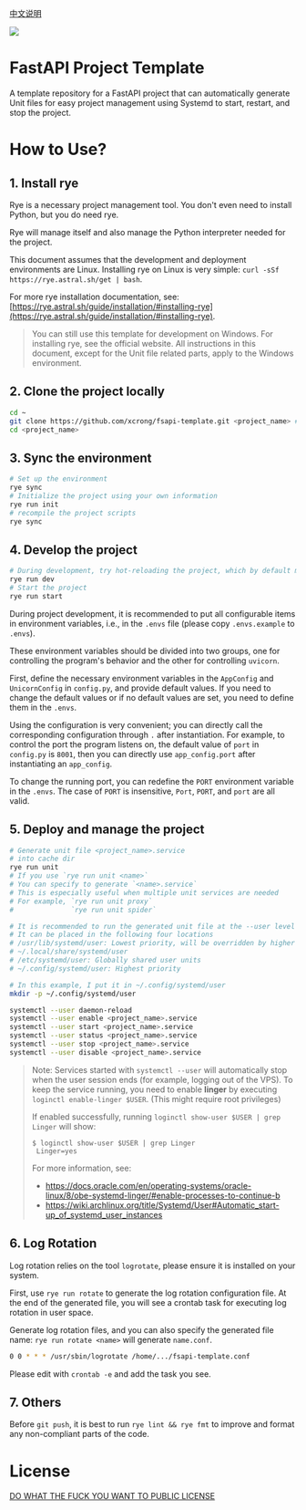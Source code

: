 [中文说明](./README_CN.md)

![](https://codecov.io/github/xcrong/fsapi-template/branch/main/graph/badge.svg?token=tkq655ROg3)

# FastAPI Project Template

A template repository for a FastAPI project that can automatically generate Unit files for easy project management using Systemd to start, restart, and stop the project.

# How to Use?

## 1. Install rye

Rye is a necessary project management tool. You don't even need to install Python, but you do need rye.

Rye will manage itself and also manage the Python interpreter needed for the project.

This document assumes that the development and deployment environments are Linux. Installing rye on Linux is very simple: `curl -sSf https://rye.astral.sh/get | bash`.

For more rye installation documentation, see: [https://rye.astral.sh/guide/installation/#installing-rye](https://rye.astral.sh/guide/installation/#installing-rye).

> You can still use this template for development on Windows. For installing rye, see the official website. All instructions in this document, except for the Unit file related parts, apply to the Windows environment.

## 2. Clone the project locally

```bash
cd ~
git clone https://github.com/xcrong/fsapi-template.git <project_name> # Replace with your desired project name
cd <project_name> 
```

## 3. Sync the environment

```bash
# Set up the environment
rye sync 
# Initialize the project using your own information
rye run init
# recompile the project scripts
rye sync
```

## 4. Develop the project

```bash
# During development, try hot-reloading the project, which by default monitors all *.py files and .envs files
rye run dev 
# Start the project
rye run start 
```

During project development, it is recommended to put all configurable items in environment variables, i.e., in the `.envs` file (please copy `.envs.example` to `.envs`).

These environment variables should be divided into two groups, one for controlling the program's behavior and the other for controlling `uvicorn`.

First, define the necessary environment variables in the `AppConfig` and `UnicornConfig` in `config.py`, and provide default values. If you need to change the default values or if no default values are set, you need to define them in the `.envs`.

Using the configuration is very convenient; you can directly call the corresponding configuration through `.` after instantiation. For example, to control the port the program listens on, the default value of `port` in `config.py` is `8001`, then you can directly use `app_config.port` after instantiating an `app_config`.

To change the running port, you can redefine the `PORT` environment variable in the `.envs`. The case of `PORT` is insensitive, `Port`, `PORT`, and `port` are all valid.

## 5. Deploy and manage the project

```bash
# Generate unit file <project_name>.service
# into cache dir
rye run unit 
# If you use `rye run unit <name>`
# You can specify to generate `<name>.service`
# This is especially useful when multiple unit services are needed
# For example, `rye run unit proxy`
#              `rye run unit spider`

# It is recommended to run the generated unit file at the --user level
# It can be placed in the following four locations
# /usr/lib/systemd/user: Lowest priority, will be overridden by higher priority units of the same name
# ~/.local/share/systemd/user
# /etc/systemd/user: Globally shared user units
# ~/.config/systemd/user: Highest priority

# In this example, I put it in ~/.config/systemd/user
mkdir -p ~/.config/systemd/user

systemctl --user daemon-reload
systemctl --user enable <project_name>.service
systemctl --user start <project_name>.service
systemctl --user status <project_name>.service
systemctl --user stop <project_name>.service
systemctl --user disable <project_name>.service
```


> Note:
> Services started with `systemctl --user` will automatically stop when the user session ends (for example, logging out of the VPS). To keep the service running, you need to enable **linger** by executing `loginctl enable-linger $USER`. (This might require root privileges)
>
> If enabled successfully, running `loginctl show-user $USER | grep Linger` will show:
>
> ```shell
> $ loginctl show-user $USER | grep Linger
>  Linger=yes
> ```
>
> For more information, see: 
>   - https://docs.oracle.com/en/operating-systems/oracle-linux/8/obe-systemd-linger/#enable-processes-to-continue-b
>   - https://wiki.archlinux.org/title/Systemd/User#Automatic_start-up_of_systemd_user_instances

## 6. Log Rotation

Log rotation relies on the tool `logrotate`, please ensure it is installed on your system.

First, use `rye run rotate` to generate the log rotation configuration file. At the end of the generated file, you will see a crontab task for executing log rotation in user space.

Generate log rotation files, and you can also specify the generated file name: `rye run rotate <name>` will generate `name.conf`.

```bash
0 0 * * * /usr/sbin/logrotate /home/.../fsapi-template.conf
```

Please edit with `crontab -e` and add the task you see.

## 7. Others
Before `git push`, it is best to run `rye lint && rye fmt` to improve and format any non-compliant parts of the code.

# License
[DO WHAT THE FUCK YOU WANT TO PUBLIC LICENSE](./LICENSE)